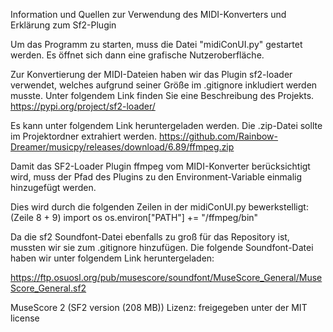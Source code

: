 Information und Quellen zur Verwendung des MIDI-Konverters und Erklärung zum Sf2-Plugin

Um das Programm zu starten, muss die Datei "midiConUI.py" gestartet werden. 
Es öffnet sich dann eine grafische Nutzeroberfläche.

Zur Konvertierung der MIDI-Dateien haben wir das Plugin sf2-loader verwendet, welches aufgrund seiner Größe im .gitignore inkludiert werden musste. Unter folgendem Link finden Sie eine Beschreibung des Projekts.
https://pypi.org/project/sf2-loader/

Es kann unter folgendem Link heruntergeladen werden. Die .zip-Datei sollte im Projektordner extrahiert werden.
https://github.com/Rainbow-Dreamer/musicpy/releases/download/6.89/ffmpeg.zip

Damit das SF2-Loader Plugin ffmpeg vom MIDI-Konverter berücksichtigt wird, muss der Pfad des Plugins zu den Environment-Variable einmalig hinzugefügt werden. 

Dies wird durch die folgenden Zeilen in der midiConUI.py bewerkstelligt: (Zeile 8 + 9)
import os
os.environ["PATH"] += "/ffmpeg/bin"

Da die sf2 Soundfont-Datei ebenfalls zu groß für das Repository ist, mussten wir sie zum .gitignore hinzufügen. 
Die folgende Soundfont-Datei haben wir unter folgendem Link heruntergeladen:

https://ftp.osuosl.org/pub/musescore/soundfont/MuseScore_General/MuseScore_General.sf2

MuseScore 2 (SF2 version (208 MB))
Lizenz: freigegeben unter der MIT license